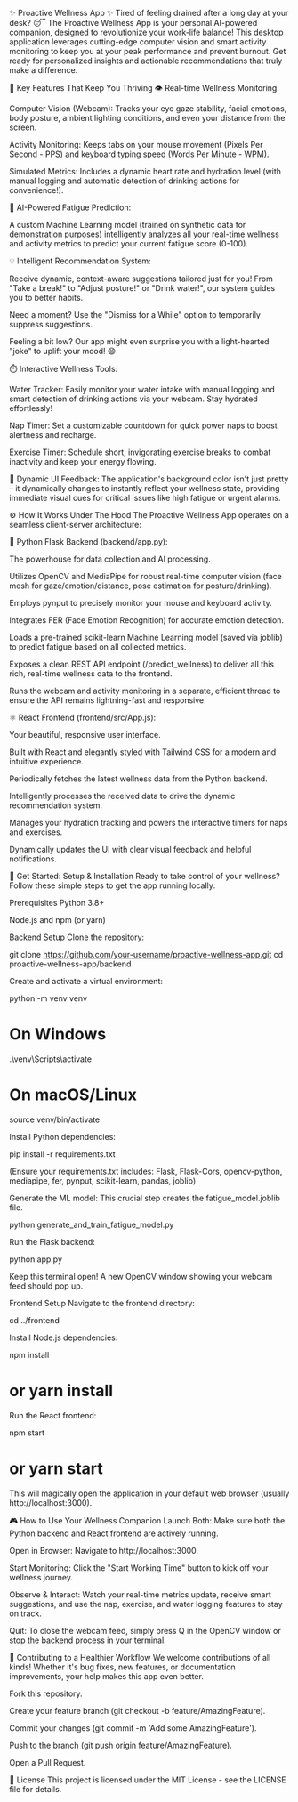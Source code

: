 ✨ Proactive Wellness App ✨
Tired of feeling drained after a long day at your desk? 😴 The Proactive Wellness App is your personal AI-powered companion, designed to revolutionize your work-life balance! This desktop application leverages cutting-edge computer vision and smart activity monitoring to keep you at your peak performance and prevent burnout. Get ready for personalized insights and actionable recommendations that truly make a difference.

🌟 Key Features That Keep You Thriving
👁️ Real-time Wellness Monitoring:

Computer Vision (Webcam): Tracks your eye gaze stability, facial emotions, body posture, ambient lighting conditions, and even your distance from the screen.

Activity Monitoring: Keeps tabs on your mouse movement (Pixels Per Second - PPS) and keyboard typing speed (Words Per Minute - WPM).

Simulated Metrics: Includes a dynamic heart rate and hydration level (with manual logging and automatic detection of drinking actions for convenience!).

🧠 AI-Powered Fatigue Prediction:

A custom Machine Learning model (trained on synthetic data for demonstration purposes) intelligently analyzes all your real-time wellness and activity metrics to predict your current fatigue score (0-100).

💡 Intelligent Recommendation System:

Receive dynamic, context-aware suggestions tailored just for you! From "Take a break!" to "Adjust posture!" or "Drink water!", our system guides you to better habits.

Need a moment? Use the "Dismiss for a While" option to temporarily suppress suggestions.

Feeling a bit low? Our app might even surprise you with a light-hearted "joke" to uplift your mood! 😄

⏱️ Interactive Wellness Tools:

Water Tracker: Easily monitor your water intake with manual logging and smart detection of drinking actions via your webcam. Stay hydrated effortlessly!

Nap Timer: Set a customizable countdown for quick power naps to boost alertness and recharge.

Exercise Timer: Schedule short, invigorating exercise breaks to combat inactivity and keep your energy flowing.

🌈 Dynamic UI Feedback: The application's background color isn't just pretty – it dynamically changes to instantly reflect your wellness state, providing immediate visual cues for critical issues like high fatigue or urgent alarms.

⚙️ How It Works Under The Hood
The Proactive Wellness App operates on a seamless client-server architecture:

🐍 Python Flask Backend (backend/app.py):

The powerhouse for data collection and AI processing.

Utilizes OpenCV and MediaPipe for robust real-time computer vision (face mesh for gaze/emotion/distance, pose estimation for posture/drinking).

Employs pynput to precisely monitor your mouse and keyboard activity.

Integrates FER (Face Emotion Recognition) for accurate emotion detection.

Loads a pre-trained scikit-learn Machine Learning model (saved via joblib) to predict fatigue based on all collected metrics.

Exposes a clean REST API endpoint (/predict_wellness) to deliver all this rich, real-time wellness data to the frontend.

Runs the webcam and activity monitoring in a separate, efficient thread to ensure the API remains lightning-fast and responsive.

⚛️ React Frontend (frontend/src/App.js):

Your beautiful, responsive user interface.

Built with React and elegantly styled with Tailwind CSS for a modern and intuitive experience.

Periodically fetches the latest wellness data from the Python backend.

Intelligently processes the received data to drive the dynamic recommendation system.

Manages your hydration tracking and powers the interactive timers for naps and exercises.

Dynamically updates the UI with clear visual feedback and helpful notifications.

🚀 Get Started: Setup & Installation
Ready to take control of your wellness? Follow these simple steps to get the app running locally:

Prerequisites
Python 3.8+

Node.js and npm (or yarn)

Backend Setup
Clone the repository:

git clone https://github.com/your-username/proactive-wellness-app.git
cd proactive-wellness-app/backend

Create and activate a virtual environment:

python -m venv venv
# On Windows
.\venv\Scripts\activate
# On macOS/Linux
source venv/bin/activate

Install Python dependencies:

pip install -r requirements.txt

(Ensure your requirements.txt includes: Flask, Flask-Cors, opencv-python, mediapipe, fer, pynput, scikit-learn, pandas, joblib)

Generate the ML model:
This crucial step creates the fatigue_model.joblib file.

python generate_and_train_fatigue_model.py

Run the Flask backend:

python app.py

Keep this terminal open! A new OpenCV window showing your webcam feed should pop up.

Frontend Setup
Navigate to the frontend directory:

cd ../frontend

Install Node.js dependencies:

npm install
# or yarn install

Run the React frontend:

npm start
# or yarn start

This will magically open the application in your default web browser (usually http://localhost:3000).

🎮 How to Use Your Wellness Companion
Launch Both: Make sure both the Python backend and React frontend are actively running.

Open in Browser: Navigate to http://localhost:3000.

Start Monitoring: Click the "Start Working Time" button to kick off your wellness journey.

Observe & Interact: Watch your real-time metrics update, receive smart suggestions, and use the nap, exercise, and water logging features to stay on track.

Quit: To close the webcam feed, simply press Q in the OpenCV window or stop the backend process in your terminal.

🤝 Contributing to a Healthier Workflow
We welcome contributions of all kinds! Whether it's bug fixes, new features, or documentation improvements, your help makes this app even better.

Fork this repository.

Create your feature branch (git checkout -b feature/AmazingFeature).

Commit your changes (git commit -m 'Add some AmazingFeature').

Push to the branch (git push origin feature/AmazingFeature).

Open a Pull Request.

📄 License
This project is licensed under the MIT License - see the LICENSE file for details.